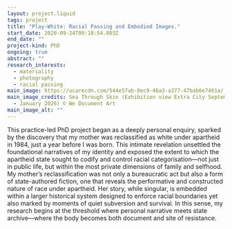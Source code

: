 ```yaml
---
layout: project.liquid
tags: project
title: "Play-White: Racial Passing and Embodied Images."
start_date: 2020-09-24T09:18:54.003Z
end_date: ""
project-kind: PhD
ongoing: true
abstract: ""
research_interests:
  - materiality
  - photography
  - racial passing
main_image: https://ucarecdn.com/544e57ab-8ec9-46a3-a377-47bab6e7401a/
main_image_credits: Sea Through Skin (Exhibition view Extra City September 2025
  - January 2026) © We Document Art
main_image_alt: ""
---
```

This practice-led PhD project began as a deeply personal enquiry, sparked by the discovery that my
mother was reclassified as white under apartheid in 1984, just a year before I was born. This intimate
revelation unsettled the foundational narratives of my identity and exposed the extent to which the
apartheid state sought to codify and control racial categorisation—not just in public life, but within
the most private dimensions of family and selfhood. My mother’s reclassification was not only a
bureaucratic act but also a form of state-authored fiction, one that reveals the performative and
constructed nature of race under apartheid. Her story, while singular, is embedded within a larger
historical system designed to enforce racial boundaries yet also marked by moments of quiet
subversion and survival. In this sense, my research begins at the threshold where personal narrative
meets state archive—where the body becomes both document and site of resistance.